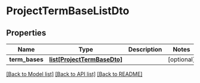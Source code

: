 # ProjectTermBaseListDto

## Properties
Name | Type | Description | Notes
------------ | ------------- | ------------- | -------------
**term_bases** | [**list[ProjectTermBaseDto]**](ProjectTermBaseDto.md) |  | [optional] 

[[Back to Model list]](../README.md#documentation-for-models) [[Back to API list]](../README.md#documentation-for-api-endpoints) [[Back to README]](../README.md)


